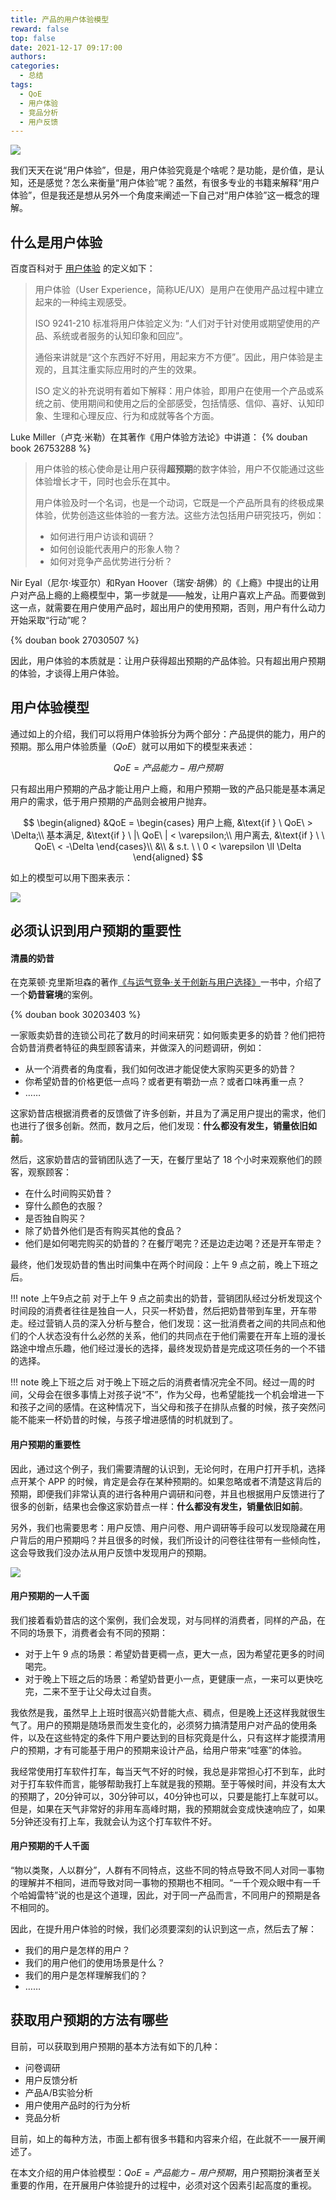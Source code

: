 ```yaml
---
title: 产品的用户体验模型
reward: false
top: false
date: 2021-12-17 09:17:00
authors:
categories:
  - 总结
tags:
  - QoE
  - 用户体验
  - 竞品分析
  - 用户反馈
---
```


![](1.png)

我们天天在说“用户体验”，但是，用户体验究竟是个啥呢？是功能，是价值，是认知，还是感觉？怎么来衡量“用户体验”呢？虽然，有很多专业的书籍来解释“用户体验”，但是我还是想从另外一个角度来阐述一下自己对“用户体验”这一概念的理解。

<!--more-->

## 什么是用户体验
百度百科对于 [用户体验](https://baike.baidu.com/item/%E7%94%A8%E6%88%B7%E4%BD%93%E9%AA%8C/1994) 的定义如下：

> 用户体验（User Experience，简称UE/UX）是用户在使用产品过程中建立起来的一种纯主观感受。
> 
> ISO 9241-210 标准将用户体验定义为: “人们对于针对使用或期望使用的产品、系统或者服务的认知印象和回应”。
> 
> 通俗来讲就是“这个东西好不好用，用起来方不方便”。因此，用户体验是主观的，且其注重实际应用时的产生的效果。
>
> ISO 定义的补充说明有着如下解释：用户体验，即用户在使用一个产品或系统之前、使用期间和使用之后的全部感受，包括情感、信仰、喜好、认知印象、生理和心理反应、行为和成就等各个方面。

Luke Miller（卢克·米勒）在其著作《用户体验方法论》中讲道：
{% douban book 26753288 %}
> 用户体验的核心使命是让用户获得**超预期**的数字体验，用户不仅能通过这些体验增长才干，同时也会乐在其中。
> 
> 用户体验及时一个名词，也是一个动词，它既是一个产品所具有的终极成果体验，优势创造这些体验的一套方法。这些方法包括用户研究技巧，例如：
> * 如何进行用户访谈和调研？
> * 如何创设能代表用户的形象人物？
> * 如何对竞争产品优势进行分析？

Nir Eyal（尼尔·埃亚尔）和Ryan Hoover（瑞安·胡佛）的《上瘾》中提出的让用户对产品上瘾的上瘾模型中，第一步就是——触发，让用户喜欢上产品。而要做到这一点，就需要在用户使用产品时，超出用户的使用预期，否则，用户有什么动力开始采取“行动”呢？

{% douban book 27030507 %}

因此，用户体验的本质就是：让用户获得超出预期的产品体验。只有超出用户预期的体验，才谈得上用户体验。

## 用户体验模型
通过如上的介绍，我们可以将用户体验拆分为两个部分：产品提供的能力，用户的预期。那么用户体验质量（*QoE*）就可以用如下的模型来表述：

$$
QoE = 产品能力 - 用户预期
$$

只有超出用户预期的产品才能让用户上瘾，和用户预期一致的产品只能是基本满足用户的需求，低于用户预期的产品则会被用户抛弃。

$$
\begin{aligned}
&QoE = \begin{cases}
用户上瘾, &\text{if } \ QoE\  > \Delta;\\
基本满足, &\text{if } \ |\ QoE\ | < \varepsilon;\\
用户离去, &\text{if } \ \ QoE\  <  -\Delta
\end{cases}\\
&\\
& s.t. \ \ 0 < \varepsilon \ll \Delta
\end{aligned}
$$

如上的模型可以用下图来表示：

![](2.png)

## 必须认识到用户预期的重要性
#### 清晨的奶昔
在克莱顿·克里斯坦森的著作[《与运气竞争·关于创新与用户选择》](https://book.douban.com/subject/30203403/)一书中，介绍了一个**奶昔窘境**的案例。

<!--![](3.jpeg)-->

{% douban book 30203403 %}

一家贩卖奶昔的连锁公司花了数月的时间来研究：如何贩卖更多的奶昔？他们把符合奶昔消费者特征的典型顾客请来，并做深入的问题调研，例如：
* 从一个消费者的角度看，我们如何改进才能促使大家购买更多的奶昔？
* 你希望奶昔的价格更低一点吗？或者更有嚼劲一点？或者口味再重一点？
* ……

这家奶昔店根据消费者的反馈做了许多创新，并且为了满足用户提出的需求，他们也进行了很多创新。然而，数月之后，他们发现：**什么都没有发生，销量依旧如前**。

然后，这家奶昔店的营销团队选了一天，在餐厅里站了 18 个小时来观察他们的顾客，观察顾客：
* 在什么时间购买奶昔？
* 穿什么颜色的衣服？
* 是否独自购买？
* 除了奶昔外他们是否有购买其他的食品？
* 他们是如何喝完购买的奶昔的？在餐厅喝完？还是边走边喝？还是开车带走？

最终，他们发现奶昔的售出时间集中在两个时间段：上午 9 点之前，晚上下班之后。

!!! note 上午9点之前
    对于上午 9 点之前卖出的奶昔，营销团队经过分析发现这个时间段的消费者往往是独自一人，只买一杯奶昔，然后把奶昔带到车里，开车带走。经过营销人员的深入分析与整合，他们发现：这一批消费者之间的共同点和他们的个人状态没有什么必然的关系，他们的共同点在于他们需要在开车上班的漫长路途中增点乐趣，他们经过漫长的选择，最终发现奶昔是完成这项任务的一个不错的选择。

!!! note 晚上下班之后
    对于晚上下班之后的消费者情况完全不同。经过一周的时间，父母会在很多事情上对孩子说“不”，作为父母，也希望能找一个机会增进一下和孩子之间的感情。在这种情况下，当父母和孩子在排队点餐的时候，孩子突然问能不能来一杯奶昔的时候，与孩子增进感情的时机就到了。

#### 用户预期的重要性
因此，通过这个例子，我们需要清醒的认识到，无论何时，在用户打开手机，选择点开某个 APP 的时候，肯定是会存在某种预期的。如果忽略或者不清楚这背后的预期，即便我们非常认真的进行各种用户调研和问卷，并且也根据用户反馈进行了很多的创新，结果也会像这家奶昔点一样：**什么都没有发生，销量依旧如前**。

另外，我们也需要思考：用户反馈、用户问卷、用户调研等手段可以发现隐藏在用户背后的用户预期吗？并且很多的时候，我们所设计的问卷往往带有一些倾向性，这会导致我们没办法从用户反馈中发现用户的预期。

![](4.png)

#### 用户预期的一人千面
我们接着看奶昔店的这个案例，我们会发现，对与同样的消费者，同样的产品，在不同的场景下，消费者会有不同的预期：
* 对于上午 9 点的场景：希望奶昔更稠一点，更大一点，因为希望花更多的时间喝完。
* 对于晚上下班之后的场景：希望奶昔更小一点，更健康一点，一来可以更快吃完，二来不至于让父母太过自责。

我依然是我，虽然早上上班时很高兴奶昔能大点、稠点，但是晚上还这样我就很生气了。用户的预期是随场景而发生变化的，必须努力搞清楚用户对产品的使用条件，以及在这些特定的条件下用户要达到的目标究竟是什么，只有这样才能摸清用户的预期，才有可能基于用户的预期来设计产品，给用户带来“哇塞”的体验。

我经常使用打车软件打车，每当天气不好的时候，我总是非常担心打不到车，此时对于打车软件而言，能够帮助我打上车就是我的预期。至于等候时间，并没有太大的预期了，20分钟可以，30分钟可以，40分钟也可以，只要是能打上车就可以。但是，如果在天气非常好的非用车高峰时期，我的预期就会变成快速响应了，如果5分钟还没有打上车，我就会认为这个打车软件不好。

#### 用户预期的千人千面
“物以类聚，人以群分”，人群有不同特点，这些不同的特点导致不同人对同一事物的理解并不相同，进而导致对同一事物的预期也不相同。“一千个观众眼中有一千个哈姆雷特”说的也是这个道理，因此，对于同一产品而言，不同用户的预期是各不相同的。

因此，在提升用户体验的时候，我们必须要深刻的认识到这一点，然后去了解：
* 我们的用户是怎样的用户？
* 我们的用户他们的使用场景是什么？
* 我们的用户是怎样理解我们的？
* ……

## 获取用户预期的方法有哪些
目前，可以获取到用户预期的基本方法有如下的几种：
* 问卷调研
* 用户反馈分析
* 产品A/B实验分析
* 用户使用产品时的行为分析
* 竞品分析

目前，如上的每种方法，市面上都有很多书籍和内容来介绍，在此就不一一展开阐述了。

在本文介绍的用户体验模型：$QoE=产品能力-用户预期$，用户预期扮演者至关重要的作用，在开展用户体验提升的过程中，必须对这个因素引起高度的重视。


